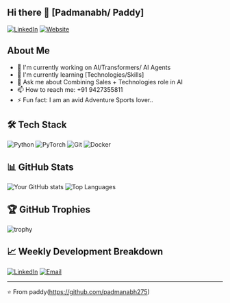 ## Hi there 👋 [Padmanabh/ Paddy]

[![LinkedIn](https://img.shields.io/badge/LinkedIn-Padmanabh-blue)](https://www.linkedin.com/in/padmanabhbosamia)
[![Website](https://img.shields.io/badge/Website-saleswave.in-green)](https://saleswave.in)

## About Me
- 🔭 I'm currently working on AI/Transformers/ AI Agents
- 🌱 I'm currently learning [Technologies/Skills]
- 💬 Ask me about Combining Sales + Technologies role in AI
- 📫 How to reach me: +91 9427355811
- ⚡ Fun fact: I am an avid Adventure Sports lover.. 

## 🛠️ Tech Stack
![Python](https://img.shields.io/badge/-Python-3776AB?style=flat-square&logo=python&logoColor=white)
![PyTorch](https://img.shields.io/badge/-PyTorch-EE4C2C?style=flat-square&logo=pytorch&logoColor=white)
![Git](https://img.shields.io/badge/-Git-F05032?style=flat-square&logo=git&logoColor=white)
![Docker](https://img.shields.io/badge/-Docker-2496ED?style=flat-square&logo=docker&logoColor=white)

## 📊 GitHub Stats
![Your GitHub stats](https://github-readme-stats.vercel.app/api?username=padmanabh275&show_icons=true&theme=radical)
![Top Languages](https://github-readme-stats.vercel.app/api/top-langs/?username=padmanabh275&layout=compact&theme=radical)

## 🏆 GitHub Trophies
![trophy](https://github-profile-trophy.vercel.app/?username=padmanabh275&theme=radical&no-frame=false&no-bg=true&margin-w=4)

## 📈 Weekly Development Breakdown
<!--START_SECTION:waka-->
<!--END_SECTION:waka-->

[![LinkedIn](https://img.shields.io/badge/LinkedIn-Padmanabh-blue)]((https://www.linkedin.com/in/padmanabhbosamia/))
[![Email](https://img.shields.io/badge/paddy1@live.in-red)](mailto:paddy1@live.in)

---
⭐️ From paddy(https://github.com/padmanabh275)
